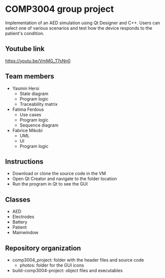 # COMP3004 group project
Implementation of an AED simulation using Qt Designer and C++. Users can select one of various scenarios and test how the device responds to the patient's condition.

## Youtube link
https://youtu.be/VmMG_T7sNn0

## Team members
- Yasmin Hersi
  - State diagram
  - Program logic
  - Traceability matrix
- Fatima Ferdous
  - Use cases
  - Program logic
  - Sequence diagram  
- Fabrice Mikobi
  - UML
  - UI
  - Program logic

## Instructions 
- Download or clone the source code in the VM
- Open Qt Creator and navigate to the folder location
- Run the program in Qt to see the GUI

## Classes 
- AED
- Electrodes
- Battery
- Patient
- Mainwindow

## Repository organization
- comp3004_project: folder with the header files and source code
  - photos: folder for the GUI icons
- build-comp3004-project: object files and executables  

